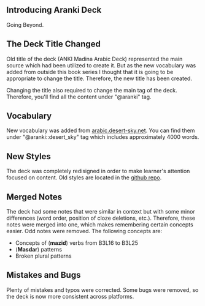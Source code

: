 ## Introducing Aranki Deck

Going Beyond.

## The Deck Title Changed

Old title of the deck (ANKI Madina Arabic Deck) represented the main source which had been utilized to create it. But as the new vocabulary was added from outside this book series I thought that it is going to be appropriate to change the title. Therefore, the new title has been created.

Changing the title also required to change the main tag of the deck. Therefore, you'll find all the content under "@aranki" tag.

## Vocabulary

New vocabulary was added from [arabic.desert-sky.net](https://arabic.desert-sky.net/vocab.html). You can find them under "@aranki::desert_sky" tag which includes approximately 4000 words.

## New Styles

The deck was completely redisigned in order to make learner's attention focused on content. Old styles are located in the [github repo](https://github.com/roesmaien/aranki).

## Merged Notes

The deck had some notes that were similar in context but with some minor differences (word order, position of cloze deletions, etc.). Therefore, these notes were merged into one, which makes remembering certain concepts easier. Odd notes were removed. The following concepts are:

- Concepts of (**mazid**) verbs from B3L16 to B3L25
- (**Masdar**) patterns
- Broken plural patterns

## Mistakes and Bugs

Plenty of mistakes and typos were corrected. Some bugs were removed, so the deck is now more consistent across platforms.
